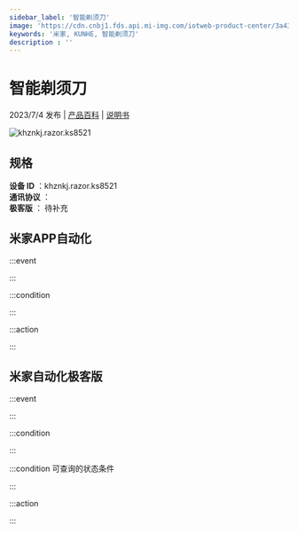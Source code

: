 ```yaml
---
sidebar_label: '智能剃须刀'
image: 'https://cdn.cnbj1.fds.api.mi-img.com/iotweb-product-center/3a43e47390944aa5d821f27b010d9cbf_1687317413326.png?GalaxyAccessKeyId=AKVGLQWBOVIRQ3XLEW&Expires=9223372036854775807&Signature=nR2IsiNf5cl6ET8HiU8NMv0tCtI='
keywords: '米家, KUNHE, 智能剃须刀'
description : ''
---
```

# 智能剃须刀

2023/7/4 发布 | [产品百科](https://home.mi.com/webapp/content/baike/product/index.html?model=khznkj.razor.ks8521/) | [说明书](https://home.mi.com/views/introduction.html?model=khznkj.razor.ks8521&region=cn)

![khznkj.razor.ks8521](https://cdn.cnbj1.fds.api.mi-img.com/iotweb-product-center/3a43e47390944aa5d821f27b010d9cbf_1687317413326.png?GalaxyAccessKeyId=AKVGLQWBOVIRQ3XLEW&Expires=9223372036854775807&Signature=nR2IsiNf5cl6ET8HiU8NMv0tCtI=)

## 规格  
> 
**设备 ID** ：khznkj.razor.ks8521  
**通讯协议** ：  
**极客版**  ： 待补充 


## 米家APP自动化  

:::event  

:::

:::condition  

:::

:::action   

:::

## 米家自动化极客版  

:::event  

:::

:::condition  

:::

:::condition 可查询的状态条件  

:::

:::action  

:::

        
